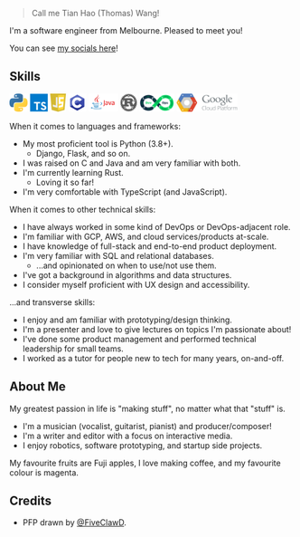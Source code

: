 > Call me Tian Hao (Thomas) Wang!

I'm a software engineer from Melbourne. Pleased to meet you!

You can see [my socials here](https://linktr.ee/paced)!

## Skills

<p float="left">
  <img src="icons/python.png" height="32px" />
  <img src="icons/typescript.png" height="32px" />
  <img src="icons/javascript.png" height="32px" />
  <img src="icons/clang.png" height="32px" />
  <img src="icons/java.png" height="32px" />
  <img src="icons/rust.png" height="32px" />
  <img src="icons/devops.png" height="32px" />
  <img src="icons/gcp.png" height="32px" />
</p>

When it comes to languages and frameworks:

- My most proficient tool is Python (3.8+).
  - Django, Flask, and so on.
- I was raised on C and Java and am very familiar with both.
- I'm currently learning Rust.
  - Loving it so far!
- I'm very comfortable with TypeScript (and JavaScript).

When it comes to other technical skills:

- I have always worked in some kind of DevOps or DevOps-adjacent role.
- I'm familiar with GCP, AWS, and cloud services/products at-scale.
- I have knowledge of full-stack and end-to-end product deployment.
- I'm very familiar with SQL and relational databases.
  - ...and opinionated on when to use/not use them.
- I've got a background in algorithms and data structures.
- I consider myself proficient with UX design and accessibility.

...and transverse skills:

- I enjoy and am familiar with prototyping/design thinking.
- I'm a presenter and love to give lectures on topics I'm passionate about!
- I've done some product management and performed technical leadership for small teams.
- I worked as a tutor for people new to tech for many years, on-and-off.

## About Me

My greatest passion in life is "making stuff", no matter what that "stuff" is.

- I'm a musician (vocalist, guitarist, pianist) and producer/composer!
- I'm a writer and editor with a focus on interactive media.
- I enjoy robotics, software prototyping, and startup side projects.

My favourite fruits are Fuji apples, I love making coffee, and my favourite colour is magenta.

## Credits

- PFP drawn by [@FiveClawD](https://twitter.com/FiveClawD).
